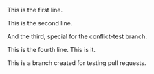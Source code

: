 This is the first line.

This is the second line.

And the third, special for the conflict-test branch.

This is the fourth line. This is it.

This is a branch created for testing pull requests.